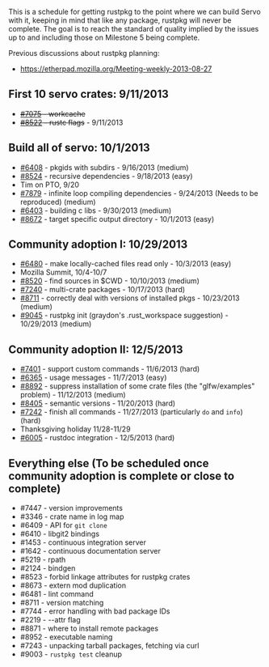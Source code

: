 This is a schedule for getting rustpkg to the point where we can build Servo with it, keeping in mind that like any package, rustpkg will never be complete. The goal is to reach the standard of quality implied by the issues up to and including those on Milestone 5 being complete.

Previous discussions about rustpkg planning:
* https://etherpad.mozilla.org/Meeting-weekly-2013-08-27

## First 10 servo crates: 9/11/2013
 * ~~[#7075](https://github.com/mozilla/rust/issues/7075) - workcache~~
 * ~~[#8522](https://github.com/mozilla/rust/issues/8522) - rustc flags~~ - 9/11/2013

## Build all of servo: 10/1/2013
 * [#6408](https://github.com/mozilla/rust/issues/6408) - pkgids with subdirs - 9/16/2013 (medium)                 
 * [#8524](https://github.com/mozilla/rust/issues/8524) - recursive dependencies - 9/18/2013 (easy) 
 * Tim on PTO, 9/20             
 * [#7879](https://github.com/mozilla/rust/issues/7879) - infinite loop compiling dependencies - 9/24/2013 (Needs to be reproduced) (medium)
 * [#6403](https://github.com/mozilla/rust/issues/6403) - building c libs - 9/30/2013 (medium)                     
 * [#8672](https://github.com/mozilla/rust/issues/8672) - target specific output directory - 10/1/2013 (easy) 

## Community adoption I: 10/29/2013
 * [#6480](https://github.com/mozilla/rust/issues/6480) - make locally-cached files read only - 10/3/2013 (easy)
 * Mozilla Summit, 10/4-10/7
 * [#8520](https://github.com/mozilla/rust/issues/8520) - find sources in $CWD - 10/10/2013 (medium)
 * [#7240](https://github.com/mozilla/rust/issues/7240) - multi-crate packages - 10/17/2013 (hard)
 * [#8711](https://github.com/mozilla/rust/issues/8711) - correctly deal with versions of installed pkgs - 10/23/2013 (medium)
 * [#9045](https://github.com/mozilla/rust/issues/9045) - rustpkg init (graydon's .rust_workspace suggestion) - 10/29/2013 (medium)

## Community adoption II: 12/5/2013
 * [#7401](https://github.com/mozilla/rust/issues/7401) - support custom commands - 11/6/2013 (hard)
 * [#6365](https://github.com/mozilla/rust/issues/6365) - usage messages - 11/7/2013 (easy)
 * [#8892](https://github.com/mozilla/rust/issues/8892) - suppress installation of some crate files (the "glfw/examples" problem) - 11/12/2013 (medium)
 * [#8405](https://github.com/mozilla/rust/issues/8405) - semantic versions - 11/20/2013 (hard)
 * [#7242](https://github.com/mozilla/rust/issues/7242) - finish all commands - 11/27/2013 (particularly `do` and `info`) (hard)
 * Thanksgiving holiday 11/28-11/29
 * [#6005](https://github.com/mozilla/rust/issues/6005) - rustdoc integration - 12/5/2013 (hard)

## Everything else (To be scheduled once community adoption is complete or close to complete)
 * #7447 - version improvements
 * #3346 - crate name in log map
 * #6409 - API for `git clone`
 * #6410 - libgit2 bindings
 * #1453 - continuous integration server
 * #1642 - continuous documentation server
 * #5219 - rpath
 * #2124 - bindgen
 * #8523 - forbid linkage attributes for rustpkg crates
 * #8673 - extern mod duplication
 * #6481 - lint command
 * #8711 - version matching
 * #7744 - error handling with bad package IDs
 * #2219 - --attr flag
 * #8871 - where to install remote packages
 * #8952 - executable naming
 * #7243 - unpacking tarball packages, fetching via curl
 * #9003 - `rustpkg test` cleanup